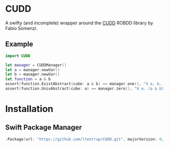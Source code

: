 # CUDD

A swifty (and incomplete) wrapper around the [CUDD](http://vlsi.colorado.edu/~fabio/) ROBDD library by Fabio Somenzi.

## Example

```swift
import CUDD

let manager = CUDDManager()
let a = manager.newVar()
let b = manager.newVar()
let function = a & b
assert(function.ExistAbstract(cube: a & b) == manager.one(), "∃ a, b. (a & b) == true")
assert(function.UnivAbstract(cube: a) == manager.zero(), "∀ a. (a & b) == false")
```


# Installation

## Swift Package Manager

```swift
.Package(url: "https://github.com/ltentrup/CUDD.git", majorVersion: 0, minor: 2)
```
